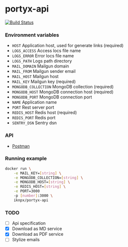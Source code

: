 # portyx-api

[![Build Status](https://drone.dayler.dev/api/badges/iknpx/portyx-api/status.svg)](https://drone.dayler.dev/iknpx/portyx-api)

### Environment variables
- `HOST` Application host, used for generate links (required)
- `LOGS_ACCESS` Access locs file name
- `LOGS_ERROR` Error locs file name
- `LOGS_PATH` Logs path directory
- `MAIL_DOMAIN` Mailgun domain
- `MAIL_FROM` Mailgun sender email
- `MAIL_HOST` Mailgun host
- `MAIL_KEY` Mailgun key (required)
- `MONGODB_COLLECTION` MongoDB collection (required)
- `MONGODB_HOST` MongoDB connection host (required)
- `MONGODB_PORT` MongoDB connection port
- `NAME` Application name
- `PORT` Rest server port
- `REDIS_HOST` Redis host (required)
- `REDIS_PORT` Redis port
- `SENTRY_DSN` Sentry dsn

### API
- [Postman](https://www.getpostman.com/collections/b89d387c6a6dae59d0db)

### Running example
```bash
docker run \
    -e MAIL_KEY=[string] \
    -e MONGODB_COLLECTION=[string] \
    -e MONGODB_HOST=[string] \
    -e REDIS_HOST=[string] \
    -e PORT=3000
    -p [number]:3000 \
    iknpx/portyx-api
```

### TODO
- [ ] Api specification
- [x] Download as MD service
- [x] Download as PDF service
- [ ] Stylize emails
